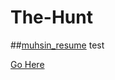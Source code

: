 # The-Hunt


##[muhsin_resume](https://github.com/Shinobi881/The-Hunt/files/196995/muhsin.pdf)
test

[Go Here](https://github.com/Shinobi881/The-Hunt/issues)
